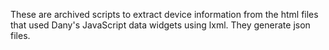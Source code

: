 These are archived scripts to extract device information
from the html files that used Dany's JavaScript data widgets using lxml.
They generate json files.